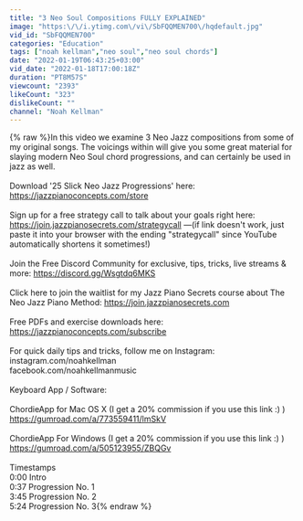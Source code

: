 ```yaml
---
title: "3 Neo Soul Compositions FULLY EXPLAINED"
image: "https:\/\/i.ytimg.com\/vi\/SbFQQMEN700\/hqdefault.jpg"
vid_id: "SbFQQMEN700"
categories: "Education"
tags: ["noah kellman","neo soul","neo soul chords"]
date: "2022-01-19T06:43:25+03:00"
vid_date: "2022-01-18T17:00:18Z"
duration: "PT8M57S"
viewcount: "2393"
likeCount: "323"
dislikeCount: ""
channel: "Noah Kellman"
---
```

{% raw %}In this video we examine 3 Neo Jazz compositions from some of my original songs. The voicings within will give you some great material for slaying modern Neo Soul chord progressions, and can certainly be used in jazz as well. <br /><br />Download '25 Slick Neo Jazz Progressions' here: <a rel="nofollow" target="blank" href="https://jazzpianoconcepts.com/store">https://jazzpianoconcepts.com/store</a><br /><br />Sign up for a free strategy call to talk about your goals right here: <a rel="nofollow" target="blank" href="https://join.jazzpianosecrets.com/strategycall">https://join.jazzpianosecrets.com/strategycall</a>      —(if link doesn't work, just paste it into your browser with the ending &quot;strategycall&quot; since YouTube automatically shortens it sometimes!)<br /><br />Join the Free Discord Community for exclusive, tips, tricks, live streams &amp; more: <a rel="nofollow" target="blank" href="https://discord.gg/Wsgtdq6MKS">https://discord.gg/Wsgtdq6MKS</a><br /><br />Click here to join the waitlist for my Jazz Piano Secrets course about The Neo Jazz Piano Method: <a rel="nofollow" target="blank" href="https://join.jazzpianosecrets.com">https://join.jazzpianosecrets.com</a><br /><br />Free PDFs and exercise downloads here: <a rel="nofollow" target="blank" href="https://jazzpianoconcepts.com/subscribe">https://jazzpianoconcepts.com/subscribe</a><br /><br />For quick daily tips and tricks, follow me on Instagram: instagram.com/noahkellman<br />facebook.com/noahkellmanmusic<br /><br />Keyboard App / Software: <br /><br />ChordieApp for Mac OS X (I get a 20% commission if you use this link :) )<br /><a rel="nofollow" target="blank" href="https://gumroad.com/a/773559411/lmSkV">https://gumroad.com/a/773559411/lmSkV</a><br /><br />ChordieApp For Windows (I get a 20% commission if you use this link :) )<br /><a rel="nofollow" target="blank" href="https://gumroad.com/a/505123955/ZBQGv">https://gumroad.com/a/505123955/ZBQGv</a><br /><br />Timestamps<br />0:00 Intro<br />0:37 Progression No. 1<br />3:45 Progression No. 2<br />5:24 Progression No. 3{% endraw %}
